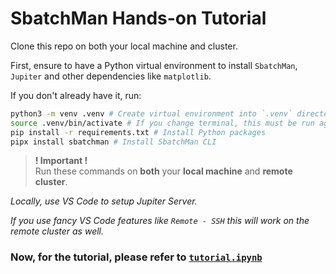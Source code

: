 # SbatchMan Hands-on Tutorial

Clone this repo on both your local machine and cluster.

First, ensure to have a Python virtual environment to install `SbatchMan`, `Jupiter` and other dependencies like `matplotlib`.

If you don't already have it, run:
```bash
python3 -m venv .venv # Create virtual environment into `.venv` directory
source .venv/bin/activate # If you change terminal, this must be run again 
pip install -r requirements.txt # Install Python packages
pipx install sbatchman # Install SbatchMan CLI 
```

> **! Important !**  
> Run these commands on **both** your **local machine** and **remote cluster**.

*Locally, use VS Code to setup Jupiter Server.*

*If you use fancy VS Code features like `Remote - SSH` this will work on the remote cluster as well.*

### Now, for the tutorial, please refer to [`tutorial.ipynb`](./tutorial.ipynb)